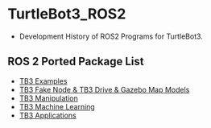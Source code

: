 # TurtleBot3_ROS2
- Development History of ROS2 Programs for TurtleBot3.

## ROS 2 Ported Package List
- [TB3 Examples](https://github.com/ROBOTIS-GIT/turtlebot3/tree/ros2)
- [TB3 Fake Node & TB3 Drive & Gazebo Map Models](https://github.com/ROBOTIS-GIT/turtlebot3_simulations/tree/ros2)
- [TB3 Manipulation](https://github.com/ROBOTIS-GIT/open_manipulator_with_tb3/tree/ros2)
- [TB3 Machine Learning]()
- [TB3 Applications]()
